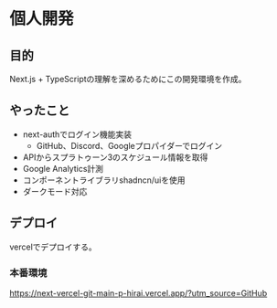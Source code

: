 # 個人開発

## 目的
Next.js + TypeScriptの理解を深めるためにこの開発環境を作成。

## やったこと
- next-authでログイン機能実装
  - GitHub、Discord、Googleプロパイダーでログイン
- APIからスプラトゥーン3のスケジュール情報を取得
- Google Analytics計測
- コンポーネントライブラリshadncn/uiを使用
- ダークモード対応

## デプロイ
vercelでデプロイする。

### 本番環境
https://next-vercel-git-main-p-hirai.vercel.app/?utm_source=GitHub
